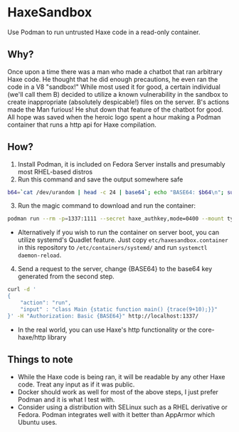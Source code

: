 # HaxeSandbox
Use Podman to run untrusted Haxe code in a read-only container.

## Why?
Once upon a time there was a man who made a chatbot that ran arbitrary Haxe code. He thought that he did enough precautions, he even ran the code in a V8 "sandbox!" While most used it for good, a certain individual (we'll call them B) decided to utilize a known vulnerability in the sandbox to create inappropriate (absolutely despicable!) files on the server. B's actions made the Man furious! He shut down that feature of the chatbot for good. All hope was saved when the heroic logo spent a hour making a Podman container that runs a http api for Haxe compilation.

## How?
1. Install Podman, it is included on Fedora Server installs and presumably most RHEL-based distros
2. Run this command and save the output somewhere safe
```bash
b64=`cat /dev/urandom | head -c 24 | base64`; echo "BASE64: $b64\n"; sum=`printf "%s" $b64 | sha256sum | cut -f 1 -d " "`; printf $sum | podman secret create haxe_authkey - >/dev/null 2>&1
```
3. Run the magic command to download and run the container:
```bash
podman run --rm -p=1337:1111 --secret haxe_authkey,mode=0400 --mount type=tmpfs,destination=/var/haxelib,tmpfs-size=500000000 --mount type=tmpfs,destination=/var/haxe,tmpfs-size=500000000 --read-only --read-only-tmpfs=False ghcr.io/l0go/haxesandbox:latest
```
- Alternatively if you wish to run the container on server boot, you can utilize systemd's Quadlet feature. Just copy ``etc/haxesandbox.container`` in this repository to ``/etc/containers/systemd/`` and run ``systemctl daemon-reload``.
4. Send a request to the server, change {BASE64} to the base64 key generated from the second step.
```bash
curl -d '
{
    "action": "run",
    "input" : "class Main {static function main() {trace(9+10);}}"
}' -H "Authorization: Basic {BASE64}" http://localhost:1337/
```
- In the real world, you can use Haxe's http functionality or the core-haxe/http library

## Things to note
- While the Haxe code is being ran, it will be readable by any other Haxe code. Treat any input as if it was public.
- Docker should work as well for most of the above steps, I just prefer Podman and it is what I test with.
- Consider using a distribution with SELinux such as a RHEL derivative or Fedora. Podman integrates well with it better than AppArmor which Ubuntu uses.
